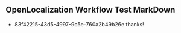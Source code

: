 ## OpenLocalization Workflow Test MarkDown
* 83f42215-43d5-4997-9c5e-760a2b49b26e thanks!

<!--HONumber=Aug16_HO3-->


